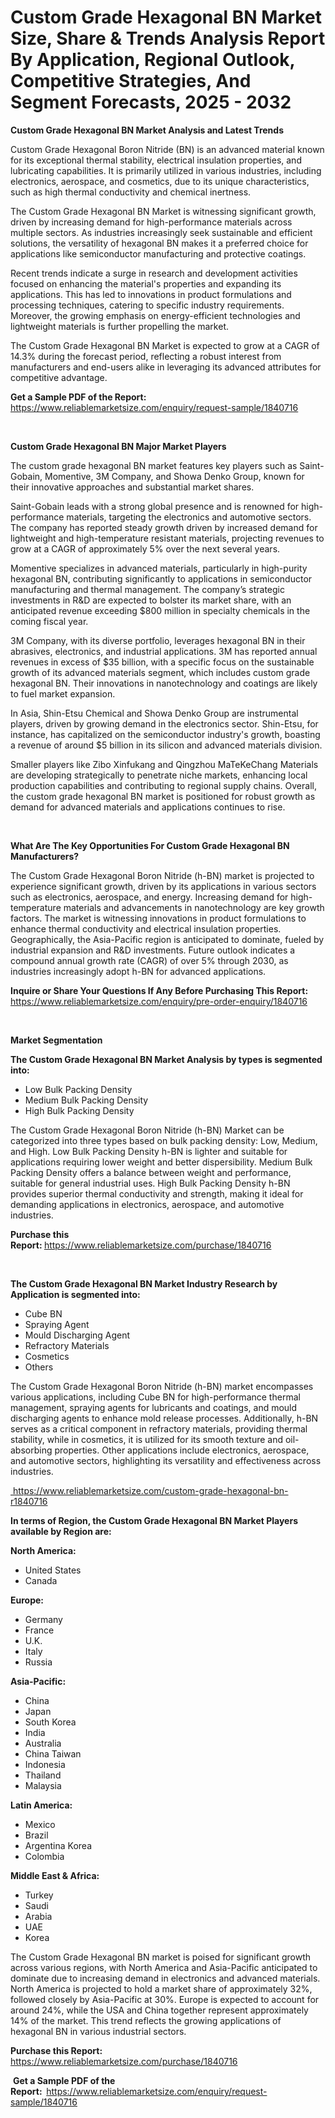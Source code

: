 <p><h1>Custom Grade Hexagonal BN Market Size, Share & Trends Analysis Report By Application, Regional Outlook, Competitive Strategies, And Segment Forecasts, 2025 - 2032</h1></p><p><strong>Custom Grade Hexagonal BN Market Analysis and Latest Trends</strong></p>
<p><p>Custom Grade Hexagonal Boron Nitride (BN) is an advanced material known for its exceptional thermal stability, electrical insulation properties, and lubricating capabilities. It is primarily utilized in various industries, including electronics, aerospace, and cosmetics, due to its unique characteristics, such as high thermal conductivity and chemical inertness.</p><p>The Custom Grade Hexagonal BN Market is witnessing significant growth, driven by increasing demand for high-performance materials across multiple sectors. As industries increasingly seek sustainable and efficient solutions, the versatility of hexagonal BN makes it a preferred choice for applications like semiconductor manufacturing and protective coatings. </p><p>Recent trends indicate a surge in research and development activities focused on enhancing the material's properties and expanding its applications. This has led to innovations in product formulations and processing techniques, catering to specific industry requirements. Moreover, the growing emphasis on energy-efficient technologies and lightweight materials is further propelling the market.</p><p>The Custom Grade Hexagonal BN Market is expected to grow at a CAGR of 14.3% during the forecast period, reflecting a robust interest from manufacturers and end-users alike in leveraging its advanced attributes for competitive advantage.</p></p>
<p><strong>Get a Sample PDF of the Report:&nbsp;</strong> <a href="https://www.reliablemarketsize.com/enquiry/request-sample/1840716?utm_campaign=3007&utm_medium=2&utm_source=Github&utm_content=ia&utm_term=15042025&utm_id=custom-grade-hexagonal-bn">https://www.reliablemarketsize.com/enquiry/request-sample/1840716</a></p>
<p>&nbsp;</p>
<p><strong>Custom Grade Hexagonal BN Major Market Players</strong></p>
<p><p>The custom grade hexagonal BN market features key players such as Saint-Gobain, Momentive, 3M Company, and Showa Denko Group, known for their innovative approaches and substantial market shares. </p><p>Saint-Gobain leads with a strong global presence and is renowned for high-performance materials, targeting the electronics and automotive sectors. The company has reported steady growth driven by increased demand for lightweight and high-temperature resistant materials, projecting revenues to grow at a CAGR of approximately 5% over the next several years.</p><p>Momentive specializes in advanced materials, particularly in high-purity hexagonal BN, contributing significantly to applications in semiconductor manufacturing and thermal management. The company’s strategic investments in R&D are expected to bolster its market share, with an anticipated revenue exceeding $800 million in specialty chemicals in the coming fiscal year.</p><p>3M Company, with its diverse portfolio, leverages hexagonal BN in their abrasives, electronics, and industrial applications. 3M has reported annual revenues in excess of $35 billion, with a specific focus on the sustainable growth of its advanced materials segment, which includes custom grade hexagonal BN. Their innovations in nanotechnology and coatings are likely to fuel market expansion.</p><p>In Asia, Shin-Etsu Chemical and Showa Denko Group are instrumental players, driven by growing demand in the electronics sector. Shin-Etsu, for instance, has capitalized on the semiconductor industry's growth, boasting a revenue of around $5 billion in its silicon and advanced materials division.</p><p>Smaller players like Zibo Xinfukang and Qingzhou MaTeKeChang Materials are developing strategically to penetrate niche markets, enhancing local production capabilities and contributing to regional supply chains. Overall, the custom grade hexagonal BN market is positioned for robust growth as demand for advanced materials and applications continues to rise.</p></p>
<p>&nbsp;</p>
<p><strong>What Are The Key Opportunities For Custom Grade Hexagonal BN Manufacturers?</strong></p>
<p><p>The Custom Grade Hexagonal Boron Nitride (h-BN) market is projected to experience significant growth, driven by its applications in various sectors such as electronics, aerospace, and energy. Increasing demand for high-temperature materials and advancements in nanotechnology are key growth factors. The market is witnessing innovations in product formulations to enhance thermal conductivity and electrical insulation properties. Geographically, the Asia-Pacific region is anticipated to dominate, fueled by industrial expansion and R&D investments. Future outlook indicates a compound annual growth rate (CAGR) of over 5% through 2030, as industries increasingly adopt h-BN for advanced applications.</p></p>
<p><strong>Inquire or Share Your Questions If Any Before Purchasing This Report:</strong> <a href="https://www.reliablemarketsize.com/enquiry/pre-order-enquiry/1840716?utm_campaign=3007&utm_medium=2&utm_source=Github&utm_content=ia&utm_term=15042025&utm_id=custom-grade-hexagonal-bn">https://www.reliablemarketsize.com/enquiry/pre-order-enquiry/1840716</a></p>
<p>&nbsp;</p>
<p><strong>Market Segmentation</strong></p>
<p><strong>The Custom Grade Hexagonal BN Market Analysis by types is segmented into:</strong></p>
<p><ul><li>Low Bulk Packing Density</li><li>Medium Bulk Packing Density</li><li>High Bulk Packing Density</li></ul></p>
<p><p>The Custom Grade Hexagonal Boron Nitride (h-BN) Market can be categorized into three types based on bulk packing density: Low, Medium, and High. Low Bulk Packing Density h-BN is lighter and suitable for applications requiring lower weight and better dispersibility. Medium Bulk Packing Density offers a balance between weight and performance, suitable for general industrial uses. High Bulk Packing Density h-BN provides superior thermal conductivity and strength, making it ideal for demanding applications in electronics, aerospace, and automotive industries.</p></p>
<p><strong>Purchase this Report:&nbsp;</strong><a href="https://www.reliablemarketsize.com/purchase/1840716?utm_campaign=3007&utm_medium=2&utm_source=Github&utm_content=ia&utm_term=15042025&utm_id=custom-grade-hexagonal-bn">https://www.reliablemarketsize.com/purchase/1840716</a></p>
<p>&nbsp;</p>
<p><strong>The Custom Grade Hexagonal BN Market Industry Research by Application is segmented into:</strong></p>
<p><ul><li>Cube BN</li><li>Spraying Agent</li><li>Mould Discharging Agent</li><li>Refractory Materials</li><li>Cosmetics</li><li>Others</li></ul></p>
<p><p>The Custom Grade Hexagonal Boron Nitride (h-BN) market encompasses various applications, including Cube BN for high-performance thermal management, spraying agents for lubricants and coatings, and mould discharging agents to enhance mold release processes. Additionally, h-BN serves as a critical component in refractory materials, providing thermal stability, while in cosmetics, it is utilized for its smooth texture and oil-absorbing properties. Other applications include electronics, aerospace, and automotive sectors, highlighting its versatility and effectiveness across industries.</p></p>
<p><a href="https://www.reliablemarketsize.com/custom-grade-hexagonal-bn-r1840716?utm_campaign=3007&utm_medium=2&utm_source=Github&utm_content=ia&utm_term=15042025&utm_id=custom-grade-hexagonal-bn">&nbsp;https://www.reliablemarketsize.com/custom-grade-hexagonal-bn-r1840716</a></p>
<p><strong>In terms of Region, the Custom Grade Hexagonal BN Market Players available by Region are:</strong></p>
<p>
    <p> <strong> North America: </strong>
        <ul>
            <li>United States</li>
            <li>Canada</li>
        </ul>
        </p> 
    <p> <strong> Europe: </strong>
        <ul>
            <li>Germany</li>
            <li>France</li>
            <li>U.K.</li>
            <li>Italy</li>
            <li>Russia</li>
        </ul>
        </p> 
    <p> <strong> Asia-Pacific: </strong>
        <ul>
            <li>China</li>
            <li>Japan</li>
            <li>South Korea</li>
            <li>India</li>
            <li>Australia</li>
            <li>China Taiwan</li>
            <li>Indonesia</li>
            <li>Thailand</li>
            <li>Malaysia</li>
        </ul>
        </p> 
    <p> <strong> Latin America: </strong>
        <ul>
            <li>Mexico</li>
            <li>Brazil</li>
            <li>Argentina Korea</li>
            <li>Colombia</li>
        </ul>
        </p> 
    <p> <strong> Middle East & Africa: </strong>
        <ul>
            <li>Turkey</li>
            <li>Saudi</li>
            <li>Arabia</li>
            <li>UAE</li>
            <li>Korea</li>
        </ul>
    </p>
    </p>
<p><p>The Custom Grade Hexagonal BN market is poised for significant growth across various regions, with North America and Asia-Pacific anticipated to dominate due to increasing demand in electronics and advanced materials. North America is projected to hold a market share of approximately 32%, followed closely by Asia-Pacific at 30%. Europe is expected to account for around 24%, while the USA and China together represent approximately 14% of the market. This trend reflects the growing applications of hexagonal BN in various industrial sectors.</p></p>
<p><strong>Purchase this Report: </strong><a href="https://www.reliablemarketsize.com/purchase/1840716?utm_campaign=3007&utm_medium=2&utm_source=Github&utm_content=ia&utm_term=15042025&utm_id=custom-grade-hexagonal-bn">https://www.reliablemarketsize.com/purchase/1840716</a></p>
<p>&nbsp;<strong>Get a Sample PDF of the Report:&nbsp;&nbsp;</strong><a href="https://www.reliablemarketsize.com/enquiry/request-sample/1840716?utm_campaign=3007&utm_medium=2&utm_source=Github&utm_content=ia&utm_term=15042025&utm_id=custom-grade-hexagonal-bn">https://www.reliablemarketsize.com/enquiry/request-sample/1840716</a></p>
<p><strong></strong></p>
<p><p></p><p></p><p></p></p>
